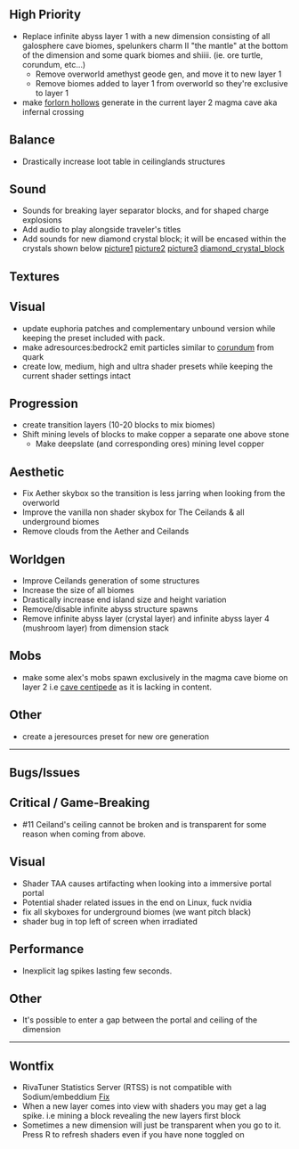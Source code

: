 ## High Priority
- Replace infinite abyss layer 1 with a new dimension consisting of all galosphere cave biomes, spelunkers charm II "the mantle" at the bottom of the dimension and some quark biomes and shiiii. (ie. ore turtle, corundum, etc...)
    - Remove overworld amethyst geode gen, and move it to new layer 1
    - Remove biomes added to layer 1 from overworld so they're exclusive to layer 1
- make [forlorn hollows](https://alexscaves.wiki.gg/wiki/Forlorn_Hollows) generate in the current layer 2 magma cave aka infernal crossing

## Balance
- Drastically increase loot table in ceilinglands structures

## Sound
- Sounds for breaking layer separator blocks, and for shaped charge explosions
- Add audio to play alongside traveler's titles
- Add sounds for new diamond crystal block; it will be encased within the crystals shown below
    [picture1](https://cdn.discordapp.com/attachments/1285851264684523591/1291489661885222933/2024-10-03_12.46.55.png?ex=670048fa&is=66fef77a&hm=6c61ca509377ec9bd80bf70b0689f27d3e572a225677ae7256c1052e984d1c01&) 
    [picture2](https://media.discordapp.net/attachments/1285851264684523591/1291489662606639175/2024-10-03_12.46.59.png?ex=670048fa&is=66fef77a&hm=9a3ee5d0645c42180274fab128a6cbf920614740d98e035c8c2e65bbd5d40b40&=&format=webp&quality=lossless&width=1708&height=897) 
    [picture3](https://media.discordapp.net/attachments/1285851264684523591/1291489663164350546/2024-10-03_12.47.02.png?ex=670048fa&is=66fef77a&hm=aed53e6dfc3b9da148ae8530ad4230e61975bb99f6592a3d2e8e79a4abf7c693&=&format=webp&quality=lossless&width=1708&height=897) 
    [diamond_crystal_block](https://media.discordapp.net/attachments/1285851264684523591/1291489663625990276/2024-10-03_12.56.22.png?ex=670048fa&is=66fef77a&hm=19da090594fb20e45c0bb53c32c853f684f3d178c65096eaf8d02116101c93c1&=&format=webp&quality=lossless&width=1708&height=897)

## Textures

## Visual
- update euphoria patches and complementary unbound version while keeping the preset included with pack.
- make adresources:bedrock2 emit particles similar to [corundum](https://media.discordapp.net/attachments/1285851264684523591/1291495321469190235/2024-10-03_13.21.06.png?ex=67004e3f&is=66fefcbf&hm=d28e13401c8d4f9254583492be917e7305a016e752d3e98a58c9ba65dc006595&=&format=webp&quality=lossless&width=1708&height=897) from quark
- create low, medium, high and ultra shader presets while keeping the current shader settings intact

## Progression
- create transition layers (10-20 blocks to mix biomes)
- Shift mining levels of blocks to make copper a separate one above stone
    - Make deepslate (and corresponding ores) mining level copper 

## Aesthetic
- Fix Aether skybox so the transition is less jarring when looking from the overworld
- Improve the vanilla non shader skybox for The Ceilands & all underground biomes
- Remove clouds from the Aether and Ceilands

## Worldgen
- Improve Ceilands generation of some structures
- Increase the size of all biomes
- Drastically increase end island size and height variation
- Remove/disable infinite abyss structure spawns
- Remove infinite abyss layer (crystal layer) and infinite abyss layer 4 (mushroom layer) from dimension stack

## Mobs
- make some alex's mobs spawn exclusively in the magma cave biome on layer 2 i.e [cave centipede](https://alexs-mobs-unofficial.fandom.com/wiki/Cave_Centipede) as it is lacking in content.

## Other
- create a jeresources preset for new ore generation


-----
## Bugs/Issues

## Critical / Game-Breaking
- #11 Ceiland's ceiling cannot be broken and is transparent for some reason when coming from above.

## Visual
- Shader TAA causes artifacting when looking into a immersive portal portal  
- Potential shader related issues in the end on Linux, fuck nvidia
- fix all skyboxes for underground biomes (we want pitch black)
- shader bug in top left of screen when irradiated

## Performance
- Inexplicit lag spikes lasting few seconds.

## Other
- It's possible to enter a gap between the portal and ceiling of the dimension

-----
## Wontfix
- RivaTuner Statistics Server (RTSS) is not compatible with Sodium/embeddium [Fix](https://github.com/CaffeineMC/sodium-fabric/wiki/Known-Issues#rtss-incompatible)  
- When a new layer comes into view with shaders you may get a lag spike. i.e mining a block revealing the new layers first block
- Sometimes a new dimension will just be transparent when you go to it. Press R to refresh shaders even if you have none toggled on
